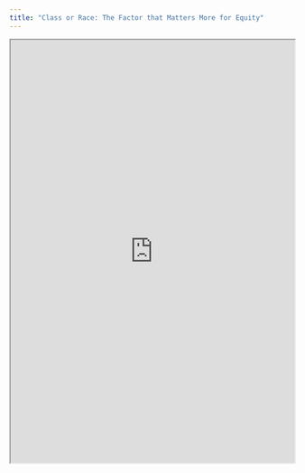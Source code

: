 ```yaml
---
title: "Class or Race: The Factor that Matters More for Equity"
---
```




<iframe height="750" width="100%" src="https://ewelton.github.io/ktest/wiki.html#Class%20or%20Race:%20The%20Factor%20that%20Matters%20More%20for%20Equity"></iframe>
